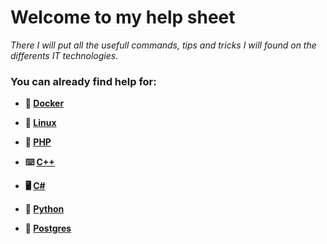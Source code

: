 # Welcome to my help sheet

*There I will put all the usefull commands, tips and tricks I will found on the differents IT technologies.*

### You can already find help for:

* **:whale: [Docker](./Docker/DOCKER.md)**

* **:penguin: [Linux](./Linux/LINUX.md)**

* **:elephant: [PHP](./PHP/PHP.md)**

* **:keyboard: [C++](./C++/C++.md)**

* **:desktop_computer: [C#](./C#/C#.md)**

* **:snake: [Python](./Linux/LINUX.md)**

* **:elephant: [Postgres](./BDD/PGSQL.md)**


